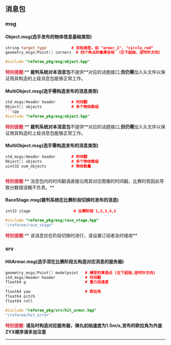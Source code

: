 ## 消息包
### msg
#### Object.msg(选手发布的物体信息基础类型)
```cpp
string target_type           # 目标类型，如 "armor_1", "circle_red"
geometry_msgs/Point[] corners  # 四个角点的像素坐标 （左下起始，逆时针方向）
```

```cpp
#include "referee_pkg/msg/object.hpp"
```

**<font style="color:#DF2A3F;">特别提醒:</font>**** **裁判系统对本消息包**不提供**对应的话题接口,**但仍需**加入头文件以保证用其构造的上级消息包能够正常工作。

#### MultiObject.msg(选手需构造发布的消息类型)
```cpp
std_msgs/Header header		 # 时间戳
Object[] objects             # 多个物体数组
```cpp
#include "referee_pkg/msg/object.hpp"
```

**<font style="color:#DF2A3F;">特别提醒:</font>**** **裁判系统对本消息包**不提供**对应的话题接口,**但仍需**加入头文件以保证用其构造的上级消息包能够正常工作。

#### MultiObject.msg(选手需构造发布的消息类型)
```cpp
std_msgs/Header header		 # 时间戳
Object[] objects             # 多个物体数组
uint32 num_objects           # 物体数量
```

```cpp

```

**<font style="color:#DF2A3F;">特别提醒:</font>****  消息包内的时间戳请直接沿用其对应图像的时间戳，比赛时若因此导致分数错误概不负责。**

#### RaceStage.msg(裁判系统在比赛阶段切换时发布的消息)
```cpp
int32 stage                   # 比赛阶段 1,2,3,4,5
```

```cpp
#include "referee_pkg/msg/race_stage.hpp"
"/referee/race_stage"
```

**<font style="color:#DF2A3F;">特别提醒:</font>****  该消息仅在阶段切换时进行，请设置订阅者及时接收**

### srv
#### HitArmor.msg(选手须在比赛阶段五构造对应消息的服务器)
```cpp
geometry_msgs/Point[] modelpoint   # 模型的真值点 (左下起始,逆时针方向)
std_msgs/Header header		       # 时间戳
float64 g						   # 重力加速度
---
float64 yaw						   # 欧拉角
float64 pitch
float64 roll
```

```cpp
#include "referee_pkg/srv/hit_armor.hpp"
"/referee/hit_arror"
```

**<font style="color:#DF2A3F;">特别提醒:</font>** **请及时构造对应服务器，弹丸初始速度为1.5m/s,发布的欧拉角为外旋ZYX顺序请多加注意**

****
